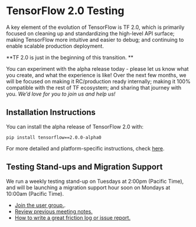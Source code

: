# TensorFlow 2.0 Testing

A key element of the evolution of TensorFlow is TF 2.0, which is primarily focused on cleaning up and standardizing the high-level API surface; making TensorFlow more intuitive and easier to debug; and continuing to enable scalable production deployment. 

**TF 2.0 is just in the beginning of this transition. **

You can experiment with the alpha release today - please let us know what you create, and what the experience is like! Over the next few months, we will be focused on making it RC/production ready internally; making it 100% compatible with the rest of TF ecosystem; and sharing that journey with you. _We’d love for you to join us and help us!_

## Installation Instructions

You can install the alpha release of TensorFlow 2.0 with:

```
pip install tensorflow==2.0.0-alpha0
```

For more detailed and platform-specific instructions, check [here](https://www.tensorflow.org/install). 

## Testing Stand-ups and Migration Support

We run a weekly testing stand-up on Tuesdays at 2:00pm (Pacific Time), and will be launching a migration support hour soon on Mondays at 10:00am (Pacific Time).

* [Join the user group.](https://groups.google.com/a/tensorflow.org/forum/#!forum/testing).
* [Review previous meeting notes.](https://docs.google.com/document/d/1i9_Ey9rYtslS6fryZ5Wm0vWWbrpScW3oh9bTRNVQ87Q/edit?usp=sharing)
* [How to write a great friction log or issue report.](https://github.com/tensorflow/community/blob/master/sigs/build/tensorflow-testing.md)
